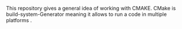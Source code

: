 This repository  gives a general idea of working with CMAKE.
CMake is build-system-Generator meaning it allows to run a code in multiple platforms .
